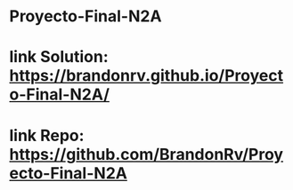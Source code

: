 # Proyecto-Final-N2A

# link Solution: https://brandonrv.github.io/Proyecto-Final-N2A/

# link Repo: https://github.com/BrandonRv/Proyecto-Final-N2A
